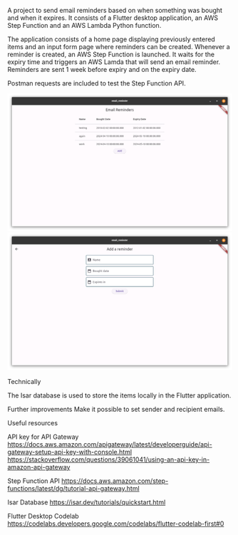 A project to send email reminders based on when something was bought and when it expires. It consists of a Flutter desktop application, an AWS Step Function and an AWS Lambda Python function.

The application consists of a home page displaying previously entered items and an input form page where reminders can be created. Whenever a reminder is created, an AWS Step Function is launched. It waits for the expiry time and triggers an AWS Lamda that will send an email reminder. Reminders are sent 1 week before expiry and on the expiry date.

Postman requests are included to test the Step Function API.

![alt text](images/home.png) ![alt text](images/addition.png)

Technically

The Isar database is used to store the items locally in the Flutter application.

Further improvements
Make it possible to set sender and recipient emails.


Useful resources

API key for API Gateway
https://docs.aws.amazon.com/apigateway/latest/developerguide/api-gateway-setup-api-key-with-console.html
https://stackoverflow.com/questions/39061041/using-an-api-key-in-amazon-api-gateway

Step Function API
https://docs.aws.amazon.com/step-functions/latest/dg/tutorial-api-gateway.html

Isar Database
https://isar.dev/tutorials/quickstart.html

Flutter Desktop Codelab
https://codelabs.developers.google.com/codelabs/flutter-codelab-first#0